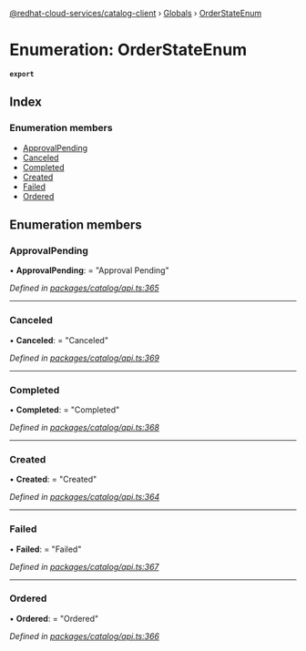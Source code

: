 [@redhat-cloud-services/catalog-client](../README.md) › [Globals](../globals.md) › [OrderStateEnum](orderstateenum.md)

# Enumeration: OrderStateEnum

**`export`** 

## Index

### Enumeration members

* [ApprovalPending](orderstateenum.md#approvalpending)
* [Canceled](orderstateenum.md#canceled)
* [Completed](orderstateenum.md#completed)
* [Created](orderstateenum.md#created)
* [Failed](orderstateenum.md#failed)
* [Ordered](orderstateenum.md#ordered)

## Enumeration members

###  ApprovalPending

• **ApprovalPending**: = "Approval Pending"

*Defined in [packages/catalog/api.ts:365](https://github.com/RedHatInsights/javascript-clients/blob/master/packages/catalog/api.ts#L365)*

___

###  Canceled

• **Canceled**: = "Canceled"

*Defined in [packages/catalog/api.ts:369](https://github.com/RedHatInsights/javascript-clients/blob/master/packages/catalog/api.ts#L369)*

___

###  Completed

• **Completed**: = "Completed"

*Defined in [packages/catalog/api.ts:368](https://github.com/RedHatInsights/javascript-clients/blob/master/packages/catalog/api.ts#L368)*

___

###  Created

• **Created**: = "Created"

*Defined in [packages/catalog/api.ts:364](https://github.com/RedHatInsights/javascript-clients/blob/master/packages/catalog/api.ts#L364)*

___

###  Failed

• **Failed**: = "Failed"

*Defined in [packages/catalog/api.ts:367](https://github.com/RedHatInsights/javascript-clients/blob/master/packages/catalog/api.ts#L367)*

___

###  Ordered

• **Ordered**: = "Ordered"

*Defined in [packages/catalog/api.ts:366](https://github.com/RedHatInsights/javascript-clients/blob/master/packages/catalog/api.ts#L366)*
